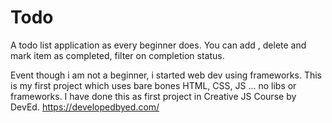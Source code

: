 # Todo
A todo list application as every beginner does.
You can add , delete and mark item as completed, filter on completion status.

Event though i am not a beginner, i started web dev using frameworks.
This is my first project which uses bare bones HTML, CSS, JS ... no libs or frameworks.
I have done this as first project in Creative JS Course by DevEd.
https://developedbyed.com/
